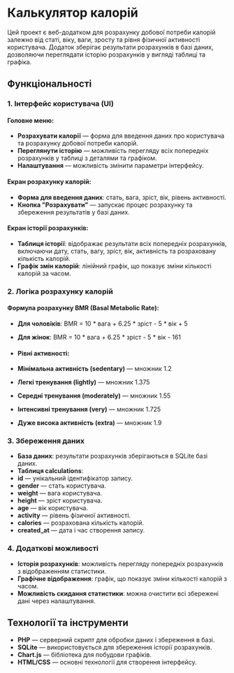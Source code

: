 # **Калькулятор калорій**

Цей проект є веб-додатком для розрахунку добової потреби калорій залежно від статі, віку, ваги, зросту та рівня фізичної активності користувача. Додаток зберігає результати розрахунків в базі даних, дозволяючи переглядати історію розрахунків у вигляді таблиці та графіка.

## **Функціональності**

### **1. Інтерфейс користувача (UI)**

#### **Головне меню**:
- **Розрахувати калорії** — форма для введення даних про користувача та розрахунку добової потреби калорій.
- **Переглянути історію** — можливість перегляду всіх попередніх розрахунків у таблиці з деталями та графіком.
- **Налаштування** — можливість змінити параметри інтерфейсу.

#### **Екран розрахунку калорій**:
- **Форма для введення даних**: стать, вага, зріст, вік, рівень активності.
- **Кнопка "Розрахувати"** — запускає процес розрахунку та збереження результатів у базі даних.

#### **Екран історії розрахунків**:
- **Таблиця історії**: відображає результати всіх попередніх розрахунків, включаючи дату, стать, вагу, зріст, вік, активність та розраховану кількість калорій.
- **Графік змін калорій**: лінійний графік, що показує зміни кількості калорій за часом.

### **2. Логіка розрахунку калорій**
#### **Формула розрахунку BMR (Basal Metabolic Rate)**:
- **Для чоловіків**: BMR = 10 * вага + 6.25 * зріст - 5 * вік + 5
- **Для жінок**: BMR = 10 * вага + 6.25 * зріст - 5 * вік - 161

- #### **Рівні активності**:
- **Мінімальна активність (sedentary)** — множник 1.2
- **Легкі тренування (lightly)** — множник 1.375
- **Середні тренування (moderately)** — множник 1.55
- **Інтенсивні тренування (very)** — множник 1.725
- **Дуже висока активність (extra)** — множник 1.9

### **3. Збереження даних**
- **База даних**: результати розрахунків зберігаються в SQLite базі даних.
- **Таблиця calculations**:
- **id** — унікальний ідентифікатор запису.
- **gender** — стать користувача.
- **weight** — вага користувача.
- **height** — зріст користувача.
- **age** — вік користувача.
- **activity** — рівень фізичної активності.
- **calories** — розрахована кількість калорій.
- **created_at** — дата і час створення запису.

### **4. Додаткові можливості**
- **Історія розрахунків**: можливість перегляду попередніх розрахунків з відображенням статистики.
- **Графічне відображення**: графік, що показує зміни кількості калорій з часом.
- **Можливість скидання статистики**: можна очистити всі збережені дані через налаштування.

## **Технології та інструменти**

- **PHP** — серверний скрипт для обробки даних і збереження в базі.
- **SQLite** — використовується для збереження історії розрахунків.
- **Chart.js** — бібліотека для побудови графіків.
- **HTML/CSS** — основні технології для створення інтерфейсу.
